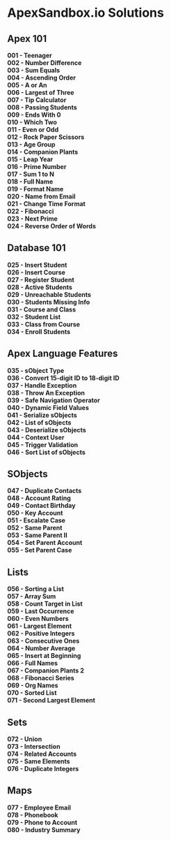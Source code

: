 # ApexSandbox.io Solutions

## Apex 101

**001 - Teenager**  
**002 - Number Difference**  
**003 - Sum Equals**  
**004 - Ascending Order**  
**005 - A or An**  
**006 - Largest of Three**  
**007 - Tip Calculator**  
**008 - Passing Students**  
**009 - Ends With 0**  
**010 - Which Two**  
**011 - Even or Odd**  
**012 - Rock Paper Scissors**  
**013 - Age Group**  
**014 - Companion Plants**  
**015 - Leap Year**  
**016 - Prime Number**  
**017 - Sum 1 to N**  
**018 - Full Name**  
**019 - Format Name**  
**020 - Name from Email**  
**021 - Change Time Format**  
**022 - Fibonacci**  
**023 - Next Prime**  
**024 - Reverse Order of Words**  

## Database 101

**025 - Insert Student**  
**026 - Insert Course**  
**027 - Register Student**  
**028 - Active Students**  
**029 - Unreachable Students**  
**030 - Students Missing Info**  
**031 - Course and Class**  
**032 - Student List**  
**033 - Class from Course**  
**034 - Enroll Students**  

## Apex Language Features

**035 - sObject Type**  
**036 - Convert 15-digit ID to 18-digit ID**  
**037 - Handle Exception**  
**038 - Throw An Exception**  
**039 - Safe Navigation Operator**  
**040 - Dynamic Field Values**  
**041 - Serialize sObjects**  
**042 - List of sObjects**  
**043 - Deserialize sObjects**  
**044 - Context User**  
**045 - Trigger Validation**  
**046 - Sort List of sObjects**  

## SObjects

**047 - Duplicate Contacts**  
**048 - Account Rating**  
**049 - Contact Birthday**  
**050 - Key Account**  
**051 - Escalate Case**  
**052 - Same Parent**  
**053 - Same Parent II**  
**054 - Set Parent Account**  
**055 - Set Parent Case**  

## Lists

**056 - Sorting a List**  
**057 - Array Sum**  
**058 - Count Target in List**  
**059 - Last Occurrence**  
**060 - Even Numbers**  
**061 - Largest Element**  
**062 - Positive Integers**  
**063 - Consecutive Ones**  
**064 - Number Average**  
**065 - Insert at Beginning**  
**066 - Full Names**  
**067 - Companion Plants 2**  
**068 - Fibonacci Series**  
**069 - Org Names**  
**070 - Sorted List**  
**071 - Second Largest Element**  

## Sets

**072 - Union**  
**073 - Intersection**  
**074 - Related Accounts**  
**075 - Same Elements**  
**076 - Duplicate Integers**  

## Maps

**077 - Employee Email**  
**078 - Phonebook**  
**079 - Phone to Account**  
**080 - Industry Summary**  